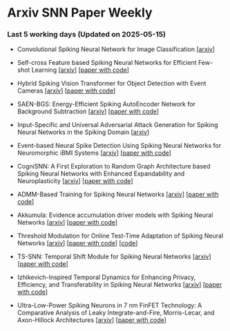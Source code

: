 # Arxiv SNN Paper Weekly


 ### **Last 5 working days (Updated on 2025-05-15)** 


- Convolutional Spiking Neural Network for Image Classification [[arxiv](https://arxiv.org/abs/2505.08514)]

- Self-cross Feature based Spiking Neural Networks for Efficient Few-shot Learning [[arxiv](https://arxiv.org/abs/2505.07921)] [[paper with code](https://paperswithcode.com/paper/self-cross-feature-based-spiking-neural)]

- Hybrid Spiking Vision Transformer for Object Detection with Event Cameras [[arxiv](https://arxiv.org/abs/2505.07715)] [[paper with code](https://paperswithcode.com/paper/hybrid-spiking-vision-transformer-for-object)]

- SAEN-BGS: Energy-Efficient Spiking AutoEncoder Network for Background Subtraction [[arxiv](https://arxiv.org/abs/2505.07336)] [[paper with code](https://paperswithcode.com/paper/saen-bgs-energy-efficient-spiking-autoencoder)]

- Input-Specific and Universal Adversarial Attack Generation for Spiking Neural Networks in the Spiking Domain [[arxiv](https://arxiv.org/abs/2505.06299)]

- Event-based Neural Spike Detection Using Spiking Neural Networks for Neuromorphic iBMI Systems [[arxiv](https://arxiv.org/abs/2505.06544)] [[paper with code](https://paperswithcode.com/paper/event-based-neural-spike-detection-using)]

- CogniSNN: A First Exploration to Random Graph Architecture based Spiking Neural Networks with Enhanced Expandability and Neuroplasticity [[arxiv](https://arxiv.org/abs/2505.05992)] [[paper with code](https://paperswithcode.com/paper/cognisnn-a-first-exploration-to-random-graph)]

- ADMM-Based Training for Spiking Neural Networks [[arxiv](https://arxiv.org/abs/2505.05527)] [[paper with code](https://paperswithcode.com/paper/admm-based-training-for-spiking-neural)]

- Akkumula: Evidence accumulation driver models with Spiking Neural Networks [[arxiv](https://arxiv.org/abs/2505.05489)] [[paper with code](https://paperswithcode.com/paper/akkumula-evidence-accumulation-driver-models)]

- Threshold Modulation for Online Test-Time Adaptation of Spiking Neural Networks [[arxiv](https://arxiv.org/abs/2505.05375)] [[paper with code](https://paperswithcode.com/paper/threshold-modulation-for-online-test-time)] [[code](https://github.com/nneurotransmitterr/tm-otta-snn)]

- TS-SNN: Temporal Shift Module for Spiking Neural Networks [[arxiv](https://arxiv.org/abs/2505.04165)] [[paper with code](https://paperswithcode.com/paper/ts-snn-temporal-shift-module-for-spiking)]

- Izhikevich-Inspired Temporal Dynamics for Enhancing Privacy, Efficiency, and Transferability in Spiking Neural Networks [[arxiv](https://arxiv.org/abs/2505.04034)] [[paper with code](https://paperswithcode.com/paper/izhikevich-inspired-temporal-dynamics-for)]

- Ultra-Low-Power Spiking Neurons in 7 nm FinFET Technology: A Comparative Analysis of Leaky Integrate-and-Fire, Morris-Lecar, and Axon-Hillock Architectures [[arxiv](https://arxiv.org/abs/2505.03764)] [[paper with code](https://paperswithcode.com/paper/ultra-low-power-spiking-neurons-in-7-nm)]

